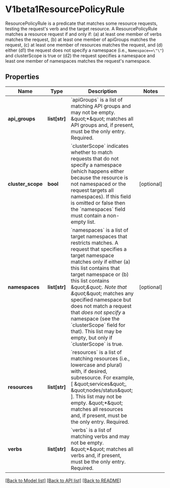 # V1beta1ResourcePolicyRule

ResourcePolicyRule is a predicate that matches some resource requests, testing the request's verb and the target resource. A ResourcePolicyRule matches a resource request if and only if: (a) at least one member of verbs matches the request, (b) at least one member of apiGroups matches the request, (c) at least one member of resources matches the request, and (d) either (d1) the request does not specify a namespace (i.e., `Namespace==\"\"`) and clusterScope is true or (d2) the request specifies a namespace and least one member of namespaces matches the request's namespace.

## Properties
Name | Type | Description | Notes
------------ | ------------- | ------------- | -------------
**api_groups** | **list[str]** | &#x60;apiGroups&#x60; is a list of matching API groups and may not be empty. \&quot;*\&quot; matches all API groups and, if present, must be the only entry. Required. | 
**cluster_scope** | **bool** | &#x60;clusterScope&#x60; indicates whether to match requests that do not specify a namespace (which happens either because the resource is not namespaced or the request targets all namespaces). If this field is omitted or false then the &#x60;namespaces&#x60; field must contain a non-empty list. | [optional] 
**namespaces** | **list[str]** | &#x60;namespaces&#x60; is a list of target namespaces that restricts matches.  A request that specifies a target namespace matches only if either (a) this list contains that target namespace or (b) this list contains \&quot;*\&quot;.  Note that \&quot;*\&quot; matches any specified namespace but does not match a request that _does not specify_ a namespace (see the &#x60;clusterScope&#x60; field for that). This list may be empty, but only if &#x60;clusterScope&#x60; is true. | [optional] 
**resources** | **list[str]** | &#x60;resources&#x60; is a list of matching resources (i.e., lowercase and plural) with, if desired, subresource.  For example, [ \&quot;services\&quot;, \&quot;nodes/status\&quot; ].  This list may not be empty. \&quot;*\&quot; matches all resources and, if present, must be the only entry. Required. | 
**verbs** | **list[str]** | &#x60;verbs&#x60; is a list of matching verbs and may not be empty. \&quot;*\&quot; matches all verbs and, if present, must be the only entry. Required. | 

[[Back to Model list]](../README.md#documentation-for-models) [[Back to API list]](../README.md#documentation-for-api-endpoints) [[Back to README]](../README.md)



